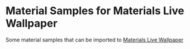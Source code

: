 # Material Samples for Materials Live Wallpaper

Some material samples that can be imported to [Materials Live Wallpaper](https://github.com/Reminimalism/MaterialsLiveWallpaper)
